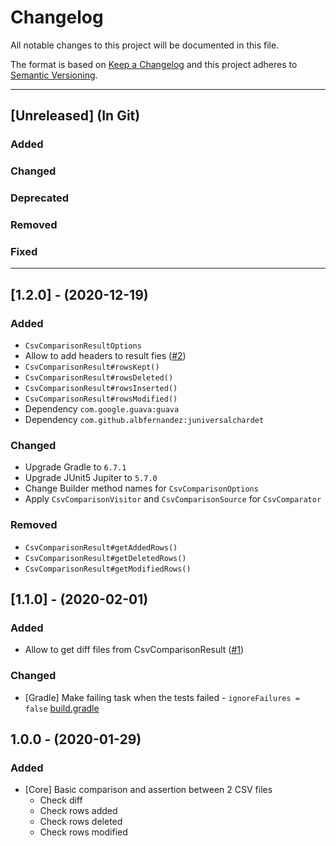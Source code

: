 # Changelog
All notable changes to this project will be documented in this file.

The format is based on [Keep a Changelog](http://keepachangelog.com/)
and this project adheres to [Semantic Versioning](http://semver.org/).

----
## [Unreleased] (In Git)

### Added

### Changed

### Deprecated

### Removed

### Fixed
----
## [1.2.0] - (2020-12-19)
### Added
- `CsvComparisonResultOptions`
- Allow to add headers to result fies ([#2](https://github.com/ngoanh2n/csv-comparator/issues/2))
- `CsvComparisonResult#rowsKept()`
- `CsvComparisonResult#rowsDeleted()`
- `CsvComparisonResult#rowsInserted()`
- `CsvComparisonResult#rowsModified()`
- Dependency `com.google.guava:guava`
- Dependency `com.github.albfernandez:juniversalchardet`
### Changed
- Upgrade Gradle to `6.7.1`
- Upgrade JUnit5 Jupiter to `5.7.0`
- Change Builder method names for `CsvComparisonOptions`
- Apply `CsvComparisonVisitor` and `CsvComparisonSource` for `CsvComparator`
### Removed
- `CsvComparisonResult#getAddedRows()`
- `CsvComparisonResult#getDeletedRows()`
- `CsvComparisonResult#getModifiedRows()`

## [1.1.0] - (2020-02-01)
### Added
- Allow to get diff files from CsvComparisonResult ([#1](https://github.com/ngoanh2n/csv-comparator/issues/1))
### Changed
- [Gradle] Make failing task when the tests failed - `ignoreFailures = false` [build.gradle](build.gradle)

## 1.0.0 - (2020-01-29)
### Added
- [Core] Basic comparison and assertion between 2 CSV files
  + Check diff
  + Check rows added
  + Check rows deleted
  + Check rows modified
